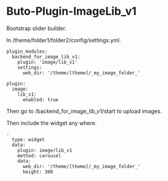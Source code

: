 # Buto-Plugin-ImageLib_v1
Bootstrap slider builder.

In /theme/folder1/folder2/config/settings.yml.
```
plugin_modules:  
  backend_for_image_lib_v1:  
    plugin: 'image/lib_v1'  
    settings:  
      web_dir: '/theme/[theme]/_my_image_folder_'  
```      
```
plugin:
  image:
    lib_v1:
      enabled: true
```
Then go to /backend_for_image_lib_v1/start to upload images.


Then include the widget any where.
```
-
  type: widget
  data:
    plugin: image/lib_v1
    method: carousel
    data:
      web_dir: '/theme/[theme]/_my_image_folder_'
      height: 300
```
    
    
    
    
